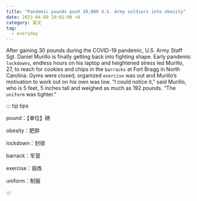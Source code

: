 ```yaml
---
title: "Pandemic pounds push 10,000 U.S. Army soldiers into obesity"
date: 2023-04-09 19:01:00 +8
category: 英文
tag:
  - everyday
---
```


After gaining 30 pounds during the COVID-19 pandemic, U.S. Army Staff Sgt. Daniel Murillo is finally getting back into fighting shape. Early pandemic `lockdowns`, endless hours on his laptop and heightened stress led Murillo, 27, to reach for cookies and chips in the `barracks` at Fort Bragg in North Carolina. Gyms were closed, organized `exercise` was out and Murillo’s motivation to work out on his own was low. “I could notice it,” said Murillo, who is 5 feet, 5 inches tall and weighed as much as 192 pounds. “The `uniform` was tighter.”

::: tip tips

pound：【单位】磅

obesity：肥胖

lockdown：封锁

barrack：军营

exercise：锻炼

uniform：制服

:::
